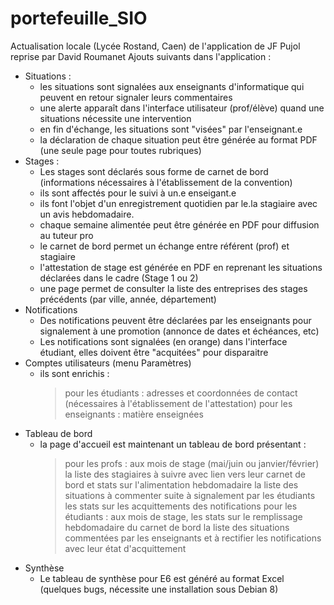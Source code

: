 # portefeuille_SIO
Actualisation locale (Lycée Rostand, Caen) de l'application de JF Pujol reprise par David Roumanet
Ajouts suivants dans l'application : 
  - Situations : 
    * les situations sont signalées aux enseignants d'informatique qui peuvent en retour signaler leurs commentaires
    * une alerte  apparaît dans l'interface utilisateur (prof/élève) quand une situations nécessite une intervention
    * en fin d'échange, les situations sont "visées" par l'enseignant.e 
    * la déclaration de chaque situation peut être générée au format PDF (une seule page pour toutes rubriques)
  - Stages : 
    * Les stages sont déclarés sous forme de carnet de bord (informations nécessaires à l'établissement de la convention)
    * ils sont affectés pour le suivi à un.e enseigant.e
    * ils font l'objet d'un enregistrement quotidien par le.la stagiaire avec un avis hebdomadaire. 
    * chaque semaine alimentée peut être générée en PDF pour diffusion au tuteur pro
    * le carnet de bord permet un échange entre référent (prof) et stagiaire 
    * l'attestation de stage est générée en PDF en reprenant les situations déclarées dans le cadre (Stage 1 ou 2)
    * une page permet de consulter la liste des entreprises des stages précédents (par ville, année, département)
  - Notifications
    * Des notifications peuvent être déclarées par les enseignants pour signalement à une promotion (annonce de dates et échéances, etc)
    * Les notifications sont signalées (en orange) dans l'interface étudiant, elles doivent être "acquitées" pour disparaitre 
  - Comptes utilisateurs (menu Paramètres)
    * ils sont enrichis : 
      > pour les étudiants : adresses et  coordonnées de contact (nécessaires à l'établissement de l'attestation)
      > pour les enseignants : matière enseignées
  - Tableau de bord
    * la page d'accueil est maintenant un tableau de bord présentant : 
      >pour les profs :
        > aux mois de stage (mai/juin ou janvier/février) la liste des stagiaires à suivre avec lien vers leur carnet de bord et stats sur l'alimentation hebdomadaire
        > la liste des situations à commenter suite à signalement par les étudiants
        > les stats sur les acquittements des notifications
      > pour les étudiants : 
        > aux mois de stage, les stats sur le remplissage hebdomadaire du carnet de bord
        > la liste des situations commentées par les enseignants et à rectifier
        > les notifications avec leur état d'acquittement
  - Synthèse
    * Le tableau de synthèse pour E6 est généré au format Excel (quelques bugs, nécessite une installation sous Debian 8)
  
